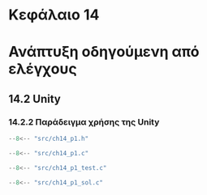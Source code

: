 # Κεφάλαιο 14

<h1>Ανάπτυξη οδηγούμενη από ελέγχους</h1>

## 14.2 Unity

### 14.2.2 Παράδειγμα χρήσης της Unity


```{.c title="ch14_p1.h" linenums="1"}
--8<-- "src/ch14_p1.h"
```

```{.c title="ch14_p1.c" linenums="1"}
--8<-- "src/ch14_p1.c"
```
```{.c title="ch14_p1_test.c" linenums="1"}
--8<-- "src/ch14_p1_test.c"
```

```{.c title="ch14_p1_sol.c" linenums="1"}
--8<-- "src/ch14_p1_sol.c"
```


<!-- ## 14.4 Ασκήσεις

***Άσκηση 1***

***Άσκηση 2***

***Άσκηση 3***

***Άσκηση 4*** -->
